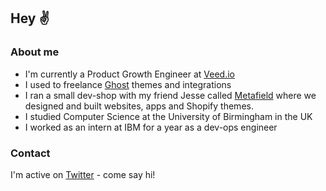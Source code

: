 ## Hey ✌️

### About me

- I'm currently a Product Growth Engineer at [Veed.io](https://veed.io)
- I used to freelance [Ghost](https://ghost.org) themes and integrations
- I ran a small dev-shop with my friend Jesse called [Metafield](https://metafield.co) where we designed and built websites, apps and Shopify themes.
- I studied Computer Science at the University of Birmingham in the UK
- I worked as an intern at IBM for a year as a dev-ops engineer

### Contact

I'm active on [Twitter](https://twitter.com/archieedwds) - come say hi!
